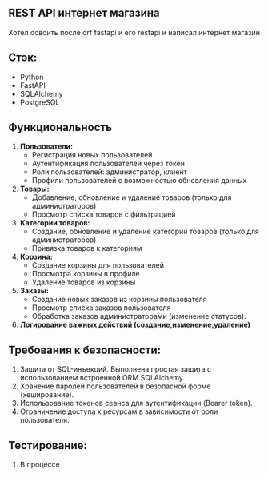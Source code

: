 ## REST API интернет магазина
Хотел освоить после drf fastapi и его restapi и написал интернет магазин

## Стэк:
 - Python
 - FastAPI
 - SQLAlchemy
 - PostgreSQL

## Функциональность
1. **Пользователи:**
    - Регистрация новых пользователей
    - Аутентификация пользователей через токен
    - Роли пользователей: администратор, клиент
    - Профили пользователей с возможностью обновления данных
2. **Товары:**
    - Добавление, обновление и удаление товаров (только для администраторов)
    - Просмотр списка товаров с фильтрацией
3. **Категории товаров:**
    - Создание, обновление и удаление категорий товаров (только для администраторов)
    - Привязка товаров к категориям
4. **Корзина:**
    - Создание корзины для пользователей
    - Просмотра корзины в профиле 
    - Удаление товаров из корзины
5. **Заказы:**
    - Создание новых заказов из корзины пользователя
    - Просмотр списка заказов пользователя
    - Обработка заказов администраторами (изменение статусов).
6. **Логирование важных действий (создание,изменение,удаление)**


## Требования к безопасности:

1. Защита от SQL-инъекций. Выполнена простая защита с использованием встроенной ORM SQLAlchemy.
2. Хранение паролей пользователей в безопасной форме (хеширование).
3. Использование токенов сеанса для аутентификации (Bearer token).
4. Ограничение доступа к ресурсам в зависимости от роли пользователя.

## Тестирование:
1. В процессе